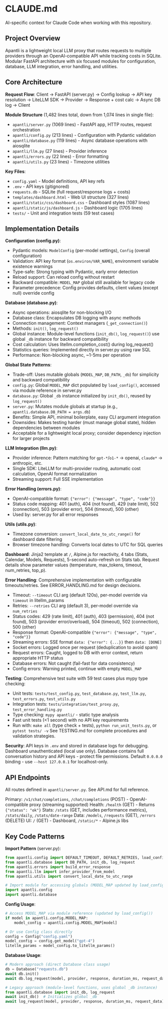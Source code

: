 # CLAUDE.md

AI-specific context for Claude Code when working with this repository.

## Project Overview

Apantli is a lightweight local LLM proxy that routes requests to multiple providers through an OpenAI-compatible API while tracking costs in SQLite. Modular FastAPI architecture with six focused modules for configuration, database, LLM integration, error handling, and utilities.

## Core Architecture

**Request Flow**: Client → FastAPI (server.py) → Config lookup → API key resolution → LiteLLM SDK → Provider → Response + cost calc → Async DB log → Client

**Module Structure** (1,482 lines total, down from 1,074 lines in single file):
- `apantli/server.py` (1069 lines) - FastAPI app, HTTP routes, request orchestration
- `apantli/config.py` (213 lines) - Configuration with Pydantic validation
- `apantli/database.py` (119 lines) - Async database operations with aiosqlite
- `apantli/llm.py` (27 lines) - Provider inference
- `apantli/errors.py` (22 lines) - Error formatting
- `apantli/utils.py` (23 lines) - Timezone utilities

**Key Files**:
- `config.yaml` - Model definitions, API key refs
- `.env` - API keys (gitignored)
- `requests.db` - SQLite (full request/response logs + costs)
- `templates/dashboard.html` - Web UI structure (327 lines)
- `apantli/static/css/dashboard.css` - Dashboard styles (1087 lines)
- `apantli/static/js/dashboard.js` - Dashboard logic (1705 lines)
- `tests/` - Unit and integration tests (59 test cases)

## Implementation Details

**Configuration (config.py)**:
- Pydantic models: `ModelConfig` (per-model settings), `Config` (overall configuration)
- Validation: API key format (`os.environ/VAR_NAME`), environment variable existence warnings
- Type-safe: Strong typing with Pydantic, early error detection
- Reload support: Can reload config without restart
- Backward compatible: `MODEL_MAP` global still available for legacy code
- Parameter precedence: Config provides defaults, client values (except null) override config

**Database (database.py)**:
- Async operations: aiosqlite for non-blocking I/O
- Database class: Encapsulates DB logging with async methods
- Connection management: Context managers (`_get_connection()`)
- Methods: `init()`, `log_request()`
- Global instance: Module-level functions (`init_db()`, `log_request()`) use global `_db` instance for backward compatibility
- Cost calculation: Uses litellm.completion_cost() during log_request()
- Statistics queries: Implemented directly in server.py using raw SQL
- Performance: Non-blocking async, ~1-5ms per operation

**Global State Patterns**:
- Trade-off: Uses mutable globals (`MODEL_MAP`, `DB_PATH`, `_db`) for simplicity and backward compatibility
- `config.py`: Global `MODEL_MAP` dict populated by `load_config()`, accessed via module reference in server.py
- `database.py`: Global `_db` instance initialized by `init_db()`, reused by `log_request()`
- `server.py`: Mutates module globals at startup (e.g., `apantli.database.DB_PATH = args.db`)
- Benefits: Simple API, minimal boilerplate, easy CLI argument integration
- Downsides: Makes testing harder (must manage global state), hidden dependencies between modules
- Acceptable for a lightweight local proxy; consider dependency injection for larger projects

**LLM Integration (llm.py)**:
- Provider inference: Pattern matching for `gpt-*`/`o1-*` → openai, `claude*` → anthropic, etc.
- Single SDK: LiteLLM for multi-provider routing, automatic cost calculation, OpenAI format normalization
- Streaming support: Full SSE implementation

**Error Handling (errors.py)**:
- OpenAI-compatible format: `{"error": {"message", "type", "code"}}`
- Status code mapping: 401 (auth), 404 (not found), 429 (rate limit), 502 (connection), 503 (provider error), 504 (timeout), 500 (other)
- Used by: server.py for all error responses

**Utils (utils.py)**:
- Timezone conversion: `convert_local_date_to_utc_range()` for dashboard date filtering
- Browser timezone handling: Converts local dates to UTC for SQL queries

**Dashboard**: Jinja2 template at `/`, Alpine.js for reactivity, 4 tabs (Stats, Calendar, Models, Requests), 5-second auto-refresh on Stats tab. Request details show parameter values (temperature, max_tokens, timeout, num_retries, top_p).

**Error Handling**: Comprehensive implementation with configurable timeouts/retries. See ERROR_HANDLING.md for design decisions.
- Timeout: `--timeout` CLI arg (default 120s), per-model override via `timeout` in litellm_params
- Retries: `--retries` CLI arg (default 3), per-model override via `num_retries`
- Status codes: 429 (rate limit), 401 (auth), 403 (permission), 404 (not found), 503 (provider error/overload), 504 (timeout), 502 (connection), 500 (other)
- Response format: OpenAI-compatible `{"error": {"message", "type", "code"}}`
- Streaming errors: SSE format `data: {"error": {...}}` then `data: [DONE]`
- Socket errors: Logged once per request (deduplication to avoid spam)
- Request errors: Caught, logged to DB with error context, return appropriate HTTP status
- Database errors: Not caught (fail-fast for data consistency)
- Config errors: Warning printed, continue with empty `MODEL_MAP`

**Testing**: Comprehensive test suite with 59 test cases plus mypy type checking:
- Unit tests: `tests/test_config.py`, `test_database.py`, `test_llm.py`, `test_errors.py`, `test_utils.py`
- Integration tests: `tests/integration/test_proxy.py`, `test_error_handling.py`
- Type checking: `mypy apantli/` - static type analysis
- Fast unit tests (<1 second) with no API key requirements
- Run with: `make all` (type check + tests), `python run_unit_tests.py`, or `pytest tests/ -v`
See TESTING.md for complete procedures and validation strategies.

**Security**: API keys in `.env` and stored in database logs for debugging. Dashboard unauthenticated (local use only). Database contains full conversation history and API keys - protect file permissions. Default `0.0.0.0` binding - use `--host 127.0.0.1` for localhost-only.

## API Endpoints

All routes defined in `apantli/server.py`. See API.md for full reference.

Primary: `/v1/chat/completions`, `/chat/completions` (POST) - OpenAI-compatible proxy (streaming supported)
Health: `/health` (GET) - Returns `{"status": "ok"}`
Stats: `/stats` (GET, includes performance metrics), `/stats/daily`, `/stats/date-range`
Data: `/models`, `/requests` (GET), `/errors` (DELETE)
UI: `/` (GET) - Dashboard, `/static/*` - Alpine.js libs

## Key Code Patterns

**Import Pattern** (server.py):
```python
from apantli.config import DEFAULT_TIMEOUT, DEFAULT_RETRIES, load_config
from apantli.database import DB_PATH, init_db, log_request
from apantli.errors import build_error_response
from apantli.llm import infer_provider_from_model
from apantli.utils import convert_local_date_to_utc_range

# Import module for accessing globals (MODEL_MAP updated by load_config)
import apantli.config
import apantli.database
```

**Config Usage**:
```python
# Access MODEL_MAP via module reference (updated by load_config())
if model in apantli.config.MODEL_MAP:
    model_config = apantli.config.MODEL_MAP[model]

# Or use Config class directly
config = Config("config.yaml")
model_config = config.get_model("gpt-4")
litellm_params = model_config.to_litellm_params()
```

**Database Usage**:
```python
# Modern approach (direct Database class usage)
db = Database("requests.db")
await db.init()
await db.log_request(model, provider, response, duration_ms, request_data)

# Legacy approach (module-level functions, uses global _db instance)
from apantli.database import init_db, log_request
await init_db()  # Initializes global _db
await log_request(model, provider, response, duration_ms, request_data)
```
